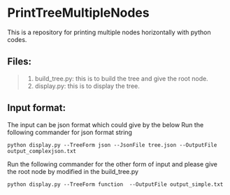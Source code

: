# PrintTreeMultipleNodes
This is a repository for printing multiple nodes horizontally with python codes.

## Files: 
>1. build_tree.py: this is to build the tree and give the root node.
>1. display.py: this is to display the tree.

## Input format:
The input can be json format which could give by the below 
Run the following commander for json format string
```
python display.py --TreeForm json --JsonFile tree.json --OutputFile output_complexjson.txt
```
Run the following commander for the other form of input and please give the root node by modified in the build_tree.py
```
python display.py --TreeForm function  --OutputFile output_simple.txt 
```
